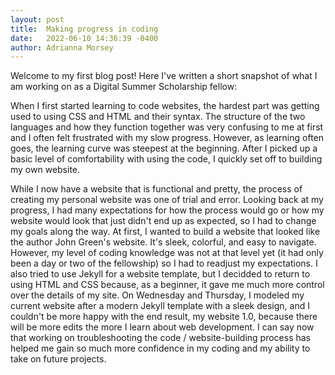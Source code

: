 ```yaml
---
layout: post
title:  Making progress in coding
date:   2022-06-10 14:36:39 -0400
author: Adrianna Morsey
---
```


Welcome to my first blog post! Here I've written a short snapshot of what I am working on as a Digital Summer Scholarship fellow:

When I first started learning to code websites, the hardest part was getting used to using CSS and HTML and their syntax. The structure of the two languages and how they function together was very confusing to me at first and I often felt frustrated with my slow progress. However, as learning often goes, the learning curve was steepest at the beginning. After I picked up a basic level of comfortability with using the code, I quickly set off to building my own website.  

While I now have a website that is functional and pretty, the process of creating my personal website was one of trial and error. Looking back at my progress, I had many expectations for how the process would go or how my website would look that just didn't end up as expected, so I had to change my goals along the way. At first, I wanted to build a website that looked like the author John Green's website. It's sleek, colorful, and easy to navigate. However, my level of coding knowledge was not at that level yet (it had only been a day or two of the fellowship) so I had to readjust my expectations. I also tried to use Jekyll for a website template, but I decidded to return to using HTML and CSS because, as a beginner, it gave me much more control over the details of my site. On Wednesday and Thursday, I modeled my current website after a modern Jekyll template with a sleek design, and I couldn't be more happy with the end result, my website 1.0, because there will be more edits the more I learn about web development. I can say now that working on troubleshooting the code / website-building process has helped me gain so much more confidence in my coding and my ability to take on future projects.
